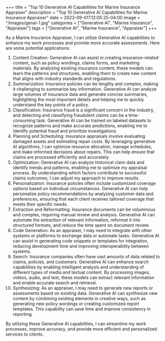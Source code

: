+++
title = "Top 10 Generative AI Capabilities for Marine Insurance Appraiser"
description = "Top 10 Generative AI Capabilities for Marine Insurance Appraiser"
date = 2023-09-01T12:05:25-04:00
image = "/images/genai-1.jpg"
categories = ["Generative AI", "Marine Insurance", "Appraiser"]
tags = ["Generative AI", "Marine Insurance", "Appraiser"]
+++

As a Marine Insurance Appraiser, I can utilize Generative AI capabilities to enhance my work processes and provide more accurate assessments. Here are some potential applications:

1. Content Creation: Generative AI can assist in creating insurance-related content, such as policy wordings, claims forms, and marketing materials. By analyzing existing insurance content, these models can learn the patterns and structures, enabling them to create new content that aligns with industry standards and regulations.
2. Summarization: Insurance policies can be lengthy and complex, making it challenging to summarize key information. Generative AI can analyze large volumes of insurance data and generate concise summaries, highlighting the most important details and helping me to quickly understand the key points of a policy.
3. Classification: Insurance fraud is a significant concern in the industry, and detecting and classifying fraudulent claims can be a time-consuming task. Generative AI can be trained on labeled datasets to recognize patterns and make accurate predictions, enabling me to identify potential fraud and prioritize investigations.
4. Planning and Scheduling: Insurance appraisals involve evaluating damaged assets and estimating repair costs. By leveraging generative AI algorithms, I can optimize resource allocation, manage schedules, and make informed decisions about repairs. This can help ensure that claims are processed efficiently and accurately.
5. Optimization: Generative AI can analyze historical claim data and identify trends and patterns, enabling me to optimize my appraisal process. By understanding which factors contribute to successful claims outcomes, I can adjust my approach to improve results.
6. Personalization: Insurance policies often include customized coverage options based on individual circumstances. Generative AI can help personalize policy recommendations by analyzing customer data and preferences, ensuring that each client receives tailored coverage that meets their specific needs.
7. Extraction and Reformatting: Insurance documents can be voluminous and complex, requiring manual review and analysis. Generative AI can automate the extraction of relevant information, reformat it into structured formats, and reduce the time spent on document review.
8. Code Generation: As an appraiser, I may need to integrate with other systems or platforms to exchange data or automate tasks. Generative AI can assist in generating code snippets or templates for integration, reducing development time and improving interoperability between systems.
9. Search: Insurance companies often have vast amounts of data related to claims, policies, and customers. Generative AI can enhance search capabilities by enabling intelligent analysis and understanding of different types of media and textual content. By processing images, videos, audio, and text, these models can extract relevant information and enable accurate search and retrieval.
10. Synthesizing: As an appraiser, I may need to generate new reports or assessments based on existing data. Generative AI can synthesize new content by combining existing elements in creative ways, such as generating new policy wordings or creating customized report templates. This capability can save time and improve consistency in reporting.

By utilizing these Generative AI capabilities, I can streamline my work processes, improve accuracy, and provide more efficient and personalized services to clients.